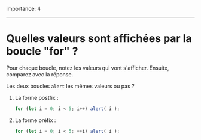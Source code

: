 importance: 4

---

# Quelles valeurs sont affichées par la boucle "for" ?

Pour chaque boucle, notez les valeurs qui vont s'afficher. Ensuite, comparez avec la réponse.

Les deux boucles `alert` les mêmes valeurs ou pas ?

1. La forme postfix :

    ```js
    for (let i = 0; i < 5; i++) alert( i );
    ```
2. La forme préfix :

    ```js
    for (let i = 0; i < 5; ++i) alert( i );
    ```
